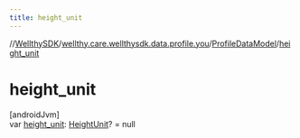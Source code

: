```yaml
---
title: height_unit
---
```

//[WellthySDK](../../../index.html)/[wellthy.care.wellthysdk.data.profile.you](../index.html)/[ProfileDataModel](index.html)/[height_unit](height_unit.html)



# height_unit



[androidJvm]\
var [height_unit](height_unit.html): [HeightUnit](../../wellthy.care.wellthysdk.data.onboarding/-height-unit/index.html)? = null




